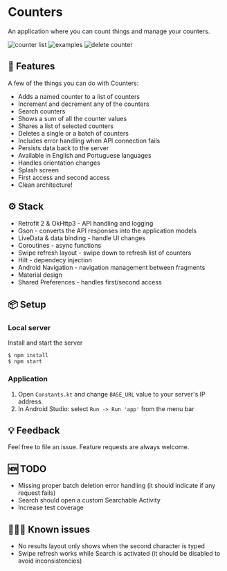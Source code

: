 # Counters
An application where you can count things and manage your counters.

![counter list](https://i.imgur.com/oTN1S4r.png)
![examples](https://i.imgur.com/71q3Vmb.png)
![delete counter](https://i.imgur.com/aU7hW2Z.png)

## 🚀 Features
A few of the things you can do with Counters:

* Adds a named counter to a list of counters
* Increment and decrement any of the counters
* Search counters
* Shows a sum of all the counter values
* Shares a list of selected counters
* Deletes a single or a batch of counters
* Includes error handling when API connection fails
* Persists data back to the server
* Available in English and Portuguese languages
* Handles orientation changes
* Splash screen
* First access and second access
* Clean architecture!

## ⚙️ Stack
 * Retrofit 2 & OkHttp3 - API handling and logging
 * Gson - converts the API responses into the application models
 * LiveData & data binding - handle UI changes
 * Coroutines - async functions
 * Swipe refresh layout - swipe down to refresh list of counters
 * Hilt - dependecy injection
 * Android Navigation - navigation management between fragments
 * Material design
 * Shared Preferences - handles first/second access

## 📦 Setup
### Local server

Install and start the server
```
$ npm install
$ npm start
```

### Application
1. Open `Constants.kt` and change `BASE_URL` value to your server's IP address.
2. In Android Studio: select `Run -> Run 'app'` from the menu bar

## 💡 Feedback
Feel free to file an issue. Feature requests are always welcome. 

## 🆕 TODO
 * Missing proper batch deletion error handling (it should indicate if any request fails)
 * Search should open a custom Searchable Activity
 * Increase test coverage

## 🕵🏻‍♂️ Known issues
 * No results layout only shows when the second character is typed
 * Swipe refresh works while Search is activated (it should be disabled to avoid inconsistencies)
